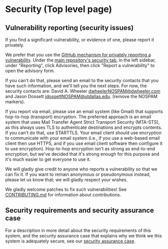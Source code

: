 # Security (Top level page)

## Vulnerability reporting (security issues)

If you find a significant vulnerability, or evidence of one,
please report it privately.

We prefer that you use the [GitHub mechanism for privately reporting a vulnerability](https://docs.github.com/en/code-security/security-advisories/guidance-on-reporting-and-writing/privately-reporting-a-security-vulnerability#privately-reporting-a-security-vulnerability). Under the
[main repository's security tab](https://github.com/coreinfrastructure/best-practices-badge/security), in the left sidebar, under "Reporting", click
 Advisories, then click "Report a vulnerability" to open the advisory form.

If you can't do that,
please send an email to the security contacts that you have such
information, and we'll tell you the next steps.
For now, the security contacts are:
David A. Wheeler <dwheelerNOSPAM@dwheeler.com> and
Jason Dossett <jdossettNOSPAM@utdallas.edu>.
(remove the NOSPAM markers).

If you report via email,
please use an email system (like Gmail) that supports
hop-to-hop (transport) encryption.
The preferred approach is an email system that uses
Mail Transfer Agent Strict Transport Security (MTA-STS), as this
always uses TLS to authenticate destinations and encrypts contents.
If you can't do that, use STARTTLS.
Your email client should use encryption to communicate with
your email system (i.e., if you use a web-based email client then use HTTPS,
and if you use email client software then configure it to use encryption).
Hop-to-hop encryption isn't as strong as end-to-end encryption,
but we've decided that it's strong enough for this purpose
and it's much easier to get everyone to use it.

We will gladly give credit to anyone who reports a vulnerability
so that we can fix it.
If you want to remain anonymous or pseudonymous instead,
please let us know that; we will gladly respect your wishes.

We gladly welcome patches to fix such vulnerabilities!
See [CONTRIBUTING.md](CONTRIBUTING.md) for information
about contributions.

## Security requirements and security assurance case

For a description in more detail about the security requirements
of this system, and the security assurance case that explains
why we think we this system is adequately secure, see our
[security assurance case](doc/security.md).

